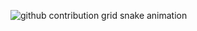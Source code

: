 <picture>  <source media="(prefers-color-scheme: dark)" srcset="<https://raw.githubusercontent.com/obregonia1/obregonia1/master/img/snake-dark.svg>">  <source media="(prefers-color-scheme: light)" srcset="<https://raw.githubusercontent.com/obregonia1/obregonia1/master/img/snake.svg>">  <img alt="github contribution grid snake animation" src="<https://raw.githubusercontent.com/obregonia1/obregonia1/master/img/snake.svg>"></picture>
